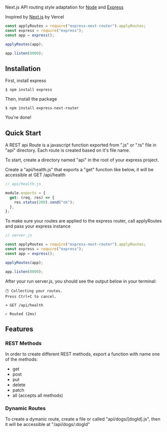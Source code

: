 Next.js API routing style adaptation for [Node](https://nodejs.org/en/) and [Express](http://expressjs.com/)

Inspired by [Next.js](https://nextjs.org/docs/getting-started) by Vercel

```js
const applyRoutes = require("express-next-router").applyRoutes;
const express = require("express");
const app = express();

applyRoutes(app);

app.listen(8000);
```

## Installation

First, install express

```console
$ npm install express
```

Then, install the package

```console
$ npm install express-next-router
```

You're done!

## Quick Start

A REST api Route is a javascript function exported from ".js" or ".ts" file in "api" directory. Each route is created based on it's file name.

To start, create a directory named "api" in the root of your express project.

Create a "api/health.js" that exports a "get" function like below, it will be
accessible at GET /api/health

```js
// api/health.js

module.exports = {
  get: (req, res) => {
    res.status(200).send("ok");
  },
};
```

To make sure your routes are applied to the express router, call applyRoutes
and pass your express instance

```js
// server.js

const applyRoutes = require("express-next-router").applyRoutes;
const express = require("express");
const app = express();

applyRoutes(app);

app.listen(8000);
```

After your run server.js, you should see the output below in your terminal:

```console
🕐 Collecting your routes.
Press Ctrl+C to cancel.

➜ GET /api/health

✓ Routed (2ms)
```

## Features

### REST Methods

In order to create different REST methods, export a function with name one of the
methods:

- get
- post
- put
- delete
- patch
- all (accepts all methods)

### Dynamic Routes

To create a dymanic route, create a file or called "api/dogs/[dogId].js",
then it will be accessible at "/api/dogs/:dogId"
